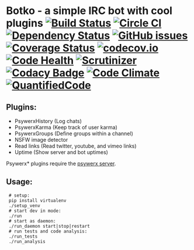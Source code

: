 Botko - a simple IRC bot with cool plugins [![Build Status](https://travis-ci.org/Psywerx/botko.svg?branch=master)](https://travis-ci.org/Psywerx/botko/builds) [![Circle CI](https://circleci.com/gh/Psywerx/botko.svg?style=shield)](https://circleci.com/gh/Psywerx/botko) [![Dependency Status](https://www.versioneye.com/user/projects/5417525c69b273bcff0000df/badge.svg?style=flat)](https://www.versioneye.com/user/projects/5417525c69b273bcff0000df) [![GitHub issues](https://img.shields.io/github/issues/psywerx/botko.svg)](https://github.com/Psywerx/botko/issues) [![Coverage Status](https://coveralls.io/repos/Psywerx/botko/badge.png)](https://coveralls.io/r/Psywerx/botko) [![codecov.io](https://codecov.io/github/Psywerx/botko/coverage.svg?branch=master)](https://codecov.io/github/Psywerx/botko?branch=master) [![Code Health](https://landscape.io/github/Psywerx/botko/master/landscape.svg)](https://landscape.io/github/Psywerx/botko/master) [![Scrutinizer](https://scrutinizer-ci.com/g/Psywerx/botko/badges/quality-score.png?b=master)](https://scrutinizer-ci.com/g/Psywerx/botko/?branch=master) [![Codacy Badge](https://www.codacy.com/project/badge/cc6934f4b32740ba9791d0efb3cf4f10)](https://www.codacy.com/public/hairyfotr/botko) [![Code Climate](https://codeclimate.com/github/Psywerx/botko/badges/gpa.svg)](https://codeclimate.com/github/Psywerx/botko) [![QuantifiedCode](http://www.quantifiedcode.com/api/v1/project/3e36564674de47f7876cdb4599e8271b/badge.svg)](http://www.quantifiedcode.com/app/project/3e36564674de47f7876cdb4599e8271b)
=======================================

Plugins:
---------
 * PsywerxHistory (Log chats)
 * PsywerxKarma (Keep track of user karma)
 * PsywerxGroups (Define groups within a channel)
 * NSFW image detector
 * Read links (Read twitter, youtube, and vimeo links)
 * Uptime (Show server and bot uptimes)
  
Psywerx* plugins require the [psywerx server](https://github.com/Psywerx/psywerx).
 
Usage:
---------
     # setup:
     pip install virtualenv
     ./setup_venv
     # start dev in mode:
     ./run
     # start as daemon:
     ./run_daemon start|stop|restart
     # run tests and code analysis:
     ./run_tests
     ./run_analysis
